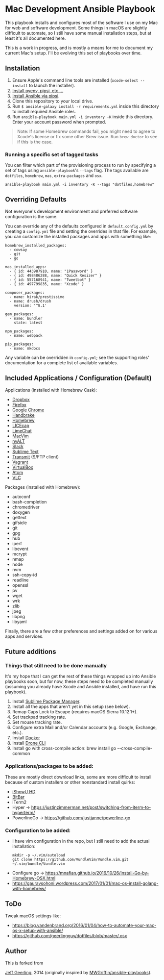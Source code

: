 # Mac Development Ansible Playbook


This playbook installs and configures most of the software I use on my Mac for web and software development.
Some things in macOS are slightly difficult to automate, so I still have some manual installation steps, but at least it's all documented here.

This is a work in progress, and is mostly a means for me to document my current Mac's setup.
I'll be evolving this set of playbooks over time.


## Installation

  1. Ensure Apple's command line tools are installed (`xcode-select --install` to launch the installer).
  2. [Install pyenv, pipsi, etc ...](https://jacobian.org/writing/python-environment-2018/)
  3. [Install Ansible via pipsi](http://docs.ansible.com/intro_installation.html).
  4. Clone this repository to your local drive.
  5. Run `$ ansible-galaxy install -r requirements.yml` inside this directory to install required Ansible roles.
  6. Run `ansible-playbook main.yml -i inventory -K` inside this directory. Enter your account password when prompted.

> Note: If some Homebrew commands fail, you might need to agree to Xcode's license or fix some other Brew issue. Run `brew doctor` to see if this is the case.

### Running a specific set of tagged tasks

You can filter which part of the provisioning process to run by specifying a set of tags using `ansible-playbook`'s `--tags` flag. The tags available are `dotfiles`, `homebrew`, `mas`, `extra-packages` and `osx`.

    ansible-playbook main.yml -i inventory -K --tags "dotfiles,homebrew"

## Overriding Defaults

Not everyone's development environment and preferred software configuration is the same.

You can override any of the defaults configured in `default.config.yml` by creating a `config.yml` file and setting the overrides in that file.
For example, you can customize the installed packages and apps with something like:

    homebrew_installed_packages:
      - cowsay
      - git
      - go

    mas_installed_apps:
      - { id: 443987910, name: "1Password" }
      - { id: 498486288, name: "Quick Resizer" }
      - { id: 557168941, name: "Tweetbot" }
      - { id: 497799835, name: "Xcode" }

    composer_packages:
      - name: hirak/prestissimo
      - name: drush/drush
        version: '^8.1'

    gem_packages:
      - name: bundler
        state: latest

    npm_packages:
      - name: webpack

    pip_packages:
      - name: mkdocs

Any variable can be overridden in `config.yml`; see the supporting roles' documentation for a complete list of available variables.

## Included Applications / Configuration (Default)

Applications (installed with Homebrew Cask):

  - [Dropbox](https://www.dropbox.com/)
  - [Firefox](https://www.mozilla.org/en-US/firefox/new/)
  - [Google Chrome](https://www.google.com/chrome/)
  - [Handbrake](https://handbrake.fr/)
  - [Homebrew](http://brew.sh/)
  - [LICEcap](http://www.cockos.com/licecap/)
  - [LimeChat](http://limechat.net/mac/)
  - [MacVim](http://macvim-dev.github.io/macvim/)
  - [nvALT](http://brettterpstra.com/projects/nvalt/)
  - [Slack](https://slack.com/)
  - [Sublime Text](https://www.sublimetext.com/)
  - [Transmit](https://panic.com/transmit/) (S/FTP client)
  - [Vagrant](https://www.vagrantup.com/)
  - [VirtualBox](https://www.virtualbox.org/wiki/Downloads)
  - [Atom](https://atom.io/)
  - [VLC](https://www.videolan.org/vlc/index.html)

Packages (installed with Homebrew):

  - autoconf
  - bash-completion
  - chromedriver
  - doxygen
  - gettext
  - gifsicle
  - git
  - gpg
  - hub
  - iperf
  - libevent
  - mcrypt
  - nmap
  - node
  - nvm
  - ssh-copy-id
  - readline
  - openssl
  - pv
  - wget
  - wrk
  - zlib
  - jpeg
  - libpng
  - libyaml


Finally, there are a few other preferences and settings added on for various apps and services.

## Future additions

### Things that still need to be done manually

It's my hope that I can get the rest of these things wrapped up into Ansible playbooks soon, but for now, these steps need to be completed manually (assuming you already have Xcode and Ansible installed, and have run this playbook).

  1. Install [Sublime Package Manager](http://sublime.wbond.net/installation).
  2. Install all the apps that aren't yet in this setup (see below).
  3. Remap Caps Lock to Escape (requires macOS Sierra 10.12.1+).
  4. Set trackpad tracking rate.
  5. Set mouse tracking rate.
  6. Configure extra Mail and/or Calendar accounts (e.g. Google, Exchange, etc.).
  7. Install [Docker](https://www.docker.com/)
  8. Install [Drone CLI](https://github.com/drone/drone-cli)
  9. Install go with cross-compile action: brew install go --cross-compile-common

### Applications/packages to be added:

These are mostly direct download links, some are more difficult to install because of custom installers or other nonstandard install quirks:

  - [iShowU HD](http://www.shinywhitebox.com/downloads/iShowU_HD_2.3.20.dmg)
  - [BitBar](https://getbitbar.com/)
  - iTerm2
  - Hyper -> https://justinzimmerman.net/post/switching-from-iterm-to-hyperterm/
  - PowerlineGo -> https://github.com/justjanne/powerline-go

### Configuration to be added:

  - I have vim configuration in the repo, but I still need to add the actual installation:
    ```
    mkdir -p ~/.vim/autoload
    git clone https://github.com/VundleVim/Vundle.vim.git ~/.vim/bundle/Vundle.vim
    ```
  - Configure go -> https://mnafian.github.io/2016/10/26/Install-Go-by-Homebrew-OSX.html
  - https://gauravsohoni.wordpress.com/2017/01/01/mac-os-install-golang-with-homebrew/

## ToDo

Tweak macOS settings like:

- https://blog.vandenbrand.org/2016/01/04/how-to-automate-your-mac-os-x-setup-with-ansible/
- https://github.com/geerlingguy/dotfiles/blob/master/.osx

## Author

This is forked from

[Jeff Geerling](http://www.jeffgeerling.com/), 2014 (originally inspired by [MWGriffin/ansible-playbooks](https://github.com/MWGriffin/ansible-playbooks)).
